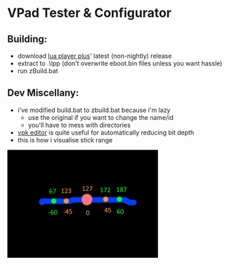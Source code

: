 # VPad Tester & Configurator

## Building:

* download [lua player plus](https://github.com/Rinnegatamante/lpp-vita/releases/)' latest (non-nightly) release
* extract to .\lpp (don't overwrite eboot.bin files unless you want hassle)
* run zBuild.bat

## Dev Miscellany:

* i've modified build.bat to zbuild.bat because i'm lazy
	* use the original if you want to change the name/id
	* you'll have to mess with directories
* [vpk editor](https://qberty.com/ps-vita-vpk-editor/) is quite useful for automatically reducing bit depth
* this is how i visualise stick range

![max range logic](./img/max-logic-pic.png)

